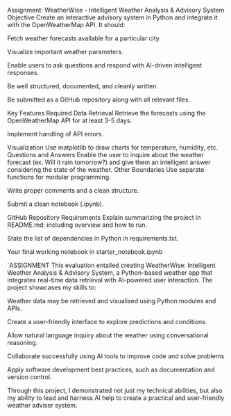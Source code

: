 Assignment: WeatherWise - Intelligent Weather Analysis & Advisory System
Objective
Create an interactive advisory system in Python and integrate it with the OpenWeatherMap API. It should:

Fetch weather forecasts available for a particular city.

Visualize important weather parameters.

Enable users to ask questions and respond with AI-driven intelligent responses.

Be well structured, documented, and cleanly written.

Be submitted as a GitHub repository along with all relevant files.

Key Features Required
Data Retrieval
Retrieve the forecasts using the OpenWeatherMap API for at least 3-5 days.

Implement handling of API errors.

Visualization
Use matplotlib to draw charts for temperature, humidity, etc.
Questions and Answers
Enable the user to inquire about the weather forecast (ex. Will it rain tomorrow?) and give them an intelligent answer considering the state of the weather.
Other Boundaries
Use separate functions for modular programming.

Write proper comments and a clean structure.

Submit a clean notebook (.ipynb).

GitHub Repository Requirements
Explain summarizing the project in README.md: including overview and how to run.

State the list of dependencies in Python in requirements.txt.

Your final working notebook in starter_notebook.ipynb

`ASSIGNMENT
This evaluation entailed creating WeatherWise: Intelligent Weather Analysis & Advisory System, a Python-based weather app that integrates real-time data retrieval with AI-powered user interaction. The project showcases my skills to:

Weather data may be retrieved and visualised using Python modules and APIs.

Create a user-friendly interface to explore predictions and conditions.

Allow natural language inquiry about the weather using conversational reasoning.

Collaborate successfully using AI tools to improve code and solve problems

Apply software development best practices, such as documentation and version control.

Through this project, I demonstrated not just my technical abilities, but also my ability to lead and harness AI help to create a practical and user-friendly weather adviser system.
